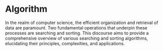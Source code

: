 # Algorithm
In the realm of computer science, the efficient organization and retrieval of data are paramount. Two fundamental operations that underpin these processes are searching and sorting. This discourse aims to provide a comprehensive overview of various searching and sorting algorithms, elucidating their principles, complexities, and applications.
